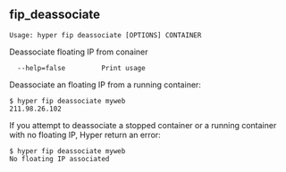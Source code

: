 
## fip_deassociate

    Usage: hyper fip deassociate [OPTIONS] CONTAINER

   Deassociate floating IP from conainer

      --help=false         Print usage

Deassociate an floating IP from a running container:

	$ hyper fip deassociate myweb
	211.98.26.102

If you attempt to deassociate a stopped container or a running container with no floating IP, Hyper return an error:

	$ hyper fip deassociate myweb
	No floating IP associated
